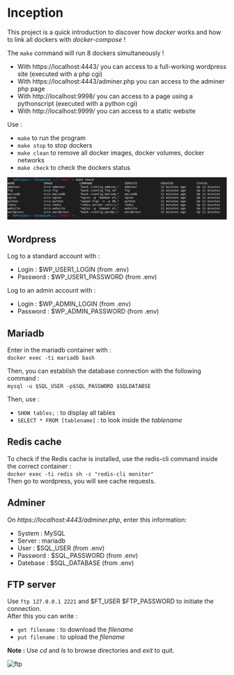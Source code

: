 # Inception

This project is a quick introduction to discover how *docker* works and how to link all dockers with *docker-compose* !

The `make` command will run 8 dockers simultaneously !

- With https://localhost:4443/ you can access to a full-working wordpress site (executed with a php cgi)
- With https://localhost:4443/adminer.php you can access to the adminer php page
- With http://localhost:9998/ you can access to a page using a pythonscript (executed with a python cgi)
- With http://localhost:9999/ you can access to a static website


Use :
- `make` to run the program
- `make stop` to stop dockers
- `make clean` to remove all docker images, docker volumes, docker networks
- `make check` to check the dockers status  

![check](https://github.com/anonylouis/42Project---Inception/blob/main/check.png)

## Wordpress

Log to a standard account with :
- Login : $WP_USER1_LOGIN (from .env)
- Password : $WP_USER1_PASSWORD (from .env)

Log to an admin account with :
- Login : $WP_ADMIN_LOGIN (from .env)
- Password : $WP_ADMIN_PASSWORD (from .env)

## Mariadb

Enter in the mariadb container with :  
```docker exec -ti mariadb bash```  

Then, you can establish the database connection with the following command :  
```mysql -u $SQL_USER -p$SQL_PASSWORD $SQLDATABSE``` 

Then, use :
- `SHOW tables;` : to display all tables
- `SELECT * FROM [tablename]` : to look inside the *tablename*

## Redis cache

To check if the Redis cache is installed, use the redis-cli command inside the correct container :  
```docker exec -ti redis sh -c "redis-cli monitor"```  
Then go to wordpress, you will see cache requests.

## Adminer

On *https://localhost:4443/adminer.php*, enter this information:
- System : MySQL
- Server : mariadb
- User : $SQL_USER (from .env)
- Password : $SQL_PASSWORD (from .env)
- Datebase : $SQL_DATABASE (from .env)

## FTP server

Use ```ftp 127.0.0.1 2221``` and $FT_USER $FTP_PASSWORD to initiate the connection.  
After this you can write :
- ```get filename``` : to download the *filename*
- ```put filename``` : to upload the *filename*

**Note :** Use *cd* and *ls* to browse directories and *exit* to quit.

![ftp](https://github.com/anonylouis/42Project---Inception/blob/main/ftp.png)
